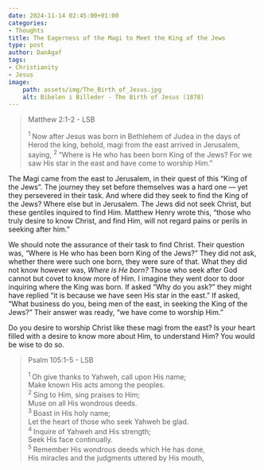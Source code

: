 ```yaml
---
date: 2024-11-14 02:45:00+01:00
categories:
- Thoughts
title: The Eagerness of the Magi to Meet the King of the Jews
type: post
author: DanAgaf
tags:
- Christianity
- Jesus
image:
    path: assets/img/The_Birth_of_Jesus.jpg
    alt: Bibelen i Billeder - The Birth of Jesus (1878)
---
```



>  Matthew 2:1-2 - LSB
>
> <sup> 1 </sup>Now after Jesus was born in Bethlehem of Judea in the days of Herod the king, behold, magi from the east arrived in Jerusalem, saying,
> <sup> 2 </sup>“Where is He who has been born King of the Jews? For we saw His star in the east and have come to worship Him.”


The Magi came from the east to Jerusalem, in their quest of this “King of the Jews”. The journey they set before themselves was a hard one — yet they persevered in their task. And where did they seek to find the King of the Jews? Where else but in Jerusalem. The Jews did not seek Christ, but these gentiles inquired to find Him. Matthew Henry wrote this, “those who truly desire to know Christ, and find Him, will not regard pains or perils in seeking after him.”

We should note the assurance of their task to find Christ. Their question was, “Where is He who has been born King of the Jews?” They did not ask, whether there were such one born, they were sure of that. What they did not know however was, *Where is He born?* Those who seek after God cannot but covet to know more of Him. I imagine they went door to door inquiring where the King was born. If asked “Why do you ask?” they might have replied “it is because we have seen His star in the east.” If asked, “What business do you, being men of the east, in seeking the King of the Jews?” Their answer was ready, “we have come to worship Him.”

Do you desire to worship Christ like these magi from the east? Is your heart filled with a desire to know more about Him, to understand Him? You would be wise to do so.



>  Psalm 105:1-5 - LSB
>
> <sup> 1 </sup>Oh give thanks to Yahweh, call upon His name;<br/>Make known His acts among the peoples.<br/>
> <sup> 2 </sup>Sing to Him, sing praises to Him;<br/>Muse on all His wondrous deeds.<br/>
> <sup> 3 </sup>Boast in His holy name;<br/>Let the heart of those who seek Yahweh be glad.<br/>
> <sup> 4 </sup>Inquire of Yahweh and His strength;<br/>Seek His face continually.<br/>
> <sup> 5 </sup>Remember His wondrous deeds which He has done,<br/>His miracles and the judgments uttered by His mouth,
 







